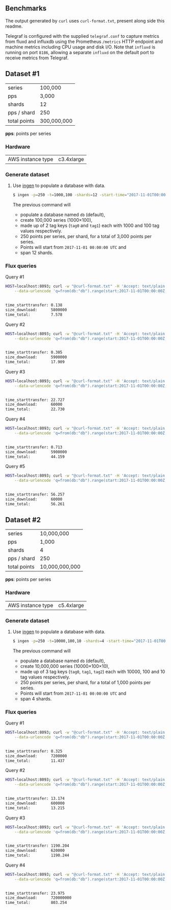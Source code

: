 ## Benchmarks

The output generated by `curl` uses `curl-format.txt`, present along side this readme.

Telegraf is configured with the supplied `telegraf.conf` to capture metrics from fluxd and influxdb using the 
Prometheus `/metrics` HTTP endpoint and machine metrics including CPU usage and disk I/O. Note that `influxd` is running
on port `8186`, allowing a separate `influxd` on the default port to receive metrics from Telegraf.

## Dataset #1

|       |       |
| ----- | ----- |
| series        | 100,000     |
| pps           | 3,000       |
| shards        | 12          |
| pps / shard   | 250         |
| total points  | 300,000,000 |

**pps**: points per series


### Hardware

|       |       |
| ----- | ----- |
| AWS instance type     | c3.4xlarge     |


### Generate dataset

1. Use [ingen][ingen] to populate a database with data.

   ```sh
   $ ingen -p=250 -t=1000,100 -shards=12 -start-time="2017-11-01T00:00:00Z" -data-path=~/.influxdb/data -meta-path=~/.influxdb/meta
   ```

   The previous command will
   
    * populate a database named `db` (default), 
    * create 100,000 series (1000×100),
    * made up of 2 tag keys (`tag0` and `tag1`) each with 1000 and 100 tag values respectively.
    * 250 points per series, per shard, for a total of 3,000 points per series.
    * Points will start from `2017-11-01 00:00:00 UTC` and
    * span 12 shards.


### Flux queries

Query #1

```sh
HOST=localhost:8093; curl -w "@curl-format.txt" -H 'Accept: text/plain' -o /dev/null -s http://${HOST}/query \
    --data-urlencode 'q=from(db:"db").range(start:2017-11-01T00:00:00Z, stop:2017-11-02T00:00:00Z).filter(exp:{"_measurement" == "m0" and "_field" == "v0" and $ > 0}).sum()'

    
time_starttransfer: 0.138
size_download:      5800000
time_total:         7.578

```

Query #2

```sh
HOST=localhost:8093; curl -w "@curl-format.txt" -H 'Accept: text/plain' -o /dev/null -s http://${HOST}/query \
    --data-urlencode 'q=from(db:"db").range(start:2017-11-01T00:00:00Z, stop:2017-11-05T00:00:00Z).filter(exp:{"_measurement" == "m0" and "_field" == "v0" and $ > 0}).sum()'

    
time_starttransfer: 0.305
size_download:      5900000
time_total:         17.909
```

Query #3

```sh
HOST=localhost:8093; curl -w "@curl-format.txt" -H 'Accept: text/plain' -o /dev/null -s http://${HOST}/query \
    --data-urlencode 'q=from(db:"db").range(start:2017-11-01T00:00:00Z, stop:2017-11-05T00:00:00Z).filter(exp:{"_measurement" == "m0" and "_field" == "v0" and $ > 0}).group(by:["tag0"]).sum()'

    
time_starttransfer: 22.727
size_download:      60000
time_total:         22.730
```

Query #4

```sh
HOST=localhost:8093; curl -w "@curl-format.txt" -H 'Accept: text/plain' -o /dev/null -s http://${HOST}/query \
    --data-urlencode 'q=from(db:"db").range(start:2017-11-01T00:00:00Z, stop:2017-11-13T00:00:00Z).filter(exp:{"_measurement" == "m0" and "_field" == "v0" and $ > 0}).sum()'

    
time_starttransfer: 0.713
size_download:      5900000
time_total:         44.159
```

Query #5

```sh
HOST=localhost:8093; curl -w "@curl-format.txt" -H 'Accept: text/plain' -o /dev/null -s http://${HOST}/query \
    --data-urlencode 'q=from(db:"db").range(start:2017-11-01T00:00:00Z, stop:2017-11-13T00:00:00Z).filter(exp:{"_measurement" == "m0" and "_field" == "v0" and $ > 0}).group(by:["tag0"]).sum()'

    
time_starttransfer: 56.257
size_download:      60000
time_total:         56.261
```

## Dataset #2

|       |       |
| ----- | ----- |
| series        | 10,000,000     |
| pps           | 1,000          |
| shards        | 4              |
| pps / shard   | 250            |
| total points  | 10,000,000,000 |

**pps**: points per series


### Hardware

|       |       |
| ----- | ----- |
| AWS instance type     | c5.4xlarge     |


### Generate dataset

1. Use [ingen][ingen] to populate a database with data.

   ```sh
   $ ingen -p=250 -t=10000,100,10 -shards=4 -start-time="2017-11-01T00:00:00Z" -data-path=~/.influxdb/data -meta-path=~/.influxdb/meta
   ```

   The previous command will
   
    * populate a database named `db` (default), 
    * create 10,000,000 series (10000×100×10),
    * made up of 3 tag keys (`tag0`, `tag1`, `tag2`) each with 10000, 100 and 10 tag values respectively.
    * 250 points per series, per shard, for a total of 1,000 points per series.
    * Points will start from `2017-11-01 00:00:00 UTC` and
    * span 4 shards.


### Flux queries

Query #1

```sh
HOST=localhost:8093; curl -w "@curl-format.txt" -H 'Accept: text/plain' -o /dev/null -s http://${HOST}/query \
    --data-urlencode 'q=from(db:"db").range(start:2017-11-01T00:00:00Z, stop:2017-11-05T00:00:00Z).filter(exp:{"_measurement" == "m0" and "_field" == "v0" and "tag1" == "value00"}).group(by:["tag0"]).sum()'

    
time_starttransfer: 0.325
size_download:      7200000
time_total:         11.437
```

Query #2

```sh
HOST=localhost:8093; curl -w "@curl-format.txt" -H 'Accept: text/plain' -o /dev/null -s http://${HOST}/query \
    --data-urlencode 'q=from(db:"db").range(start:2017-11-01T00:00:00Z, stop:2017-11-05T00:00:00Z).filter(exp:{"_measurement" == "m0" and "_field" == "v0" and "tag1" == "value00"}).group(by:["tag0"]).sum()'

    
time_starttransfer: 13.174
size_download:      600000
time_total:         13.215
```

Query #3

```sh
HOST=localhost:8093; curl -w "@curl-format.txt" -H 'Accept: text/plain' -o /dev/null -s http://${HOST}/query \
    --data-urlencode 'q=from(db:"db").range(start:2017-11-01T00:00:00Z, stop:2017-11-05T00:00:00Z).filter(exp:{"_measurement" == "m0" and "_field" == "v0"}).group(by:["tag0"]).sum()'

    
time_starttransfer: 1190.204
size_download:      620000
time_total:         1190.244
```

Query #4

```sh
HOST=localhost:8093; curl -w "@curl-format.txt" -H 'Accept: text/plain' -o /dev/null -s http://${HOST}/query \
    --data-urlencode 'q=from(db:"db").range(start:2017-11-01T00:00:00Z, stop:2017-11-05T00:00:00Z).filter(exp:{"_measurement" == "m0" and "_field" == "v0"}).sum()'

    
time_starttransfer: 23.975
size_download:      720000000
time_total:         803.254
```



[ingen]: https://github.com/influxdata/ingen
